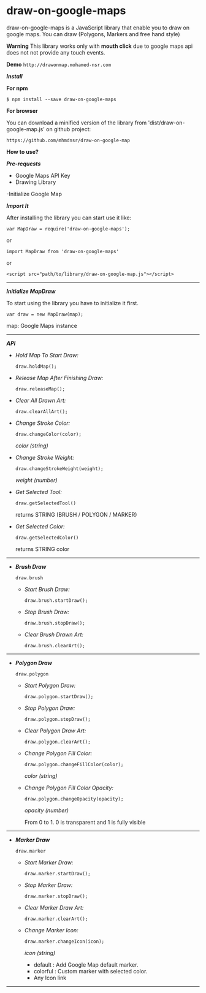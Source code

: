 # draw-on-google-maps
draw-on-google-maps is a JavaScript library that enable you to draw on google maps. You can draw (Polygons, Markers and free hand style)

****Warning****
This library works only with **mouth click** due to google maps api does not not provide any touch events.

****Demo****
  `http://drawonmap.mohamed-nsr.com`

****_Install_**** 

**For npm**

`$ npm install --save draw-on-google-maps`

**For browser**

You can download a minified version of the library from 'dist/draw-on-google-map.js' on github project: 

`https://github.com/mhmdnsr/draw-on-google-map`

****How to use?****

**_Pre-requests_**

- Google Maps API Key
- Drawing Library

-Initialize Google Map

**_Import It_**

After installing the library you can start use it like:

    var MapDraw = require('draw-on-google-maps');

or 

    import MapDraw from 'draw-on-google-maps'

or

    <script src="path/to/library/draw-on-google-map.js"></script>

---

**_Initialize MapDraw_**

To start using the library you have to initialize it first.

    var draw = new MapDraw(map);

map: Google Maps instance

---

***API***

- _Hold Map To Start Draw:_

      draw.holdMap();

- _Release Map After Finishing Draw:_

      draw.releaseMap();

- _Clear All Drawn Art:_

      draw.clearAllArt();

- _Change Stroke Color:_

      draw.changeColor(color);

    _color (string)_

- _Change Stroke Weight:_

      draw.changeStrokeWeight(weight);
      
   _weight (number)_
   
- _Get Selected Tool:_

      draw.getSelectedTool()
    returns STRING (BRUSH / POLYGON / MARKER)
   
- _Get Selected Color:_

      draw.getSelectedColor()
    returns STRING color
---
      
- **_Brush Draw_**
            
      draw.brush
    - _Start Brush Draw:_
         
          draw.brush.startDraw();
         
    - _Stop Brush Draw:_
    
          draw.brush.stopDraw();
          
    - _Clear Brush Drawn Art:_

          draw.brush.clearArt();
          
---

- **_Polygon Draw_**
    
      draw.polygon
    - _Start Polygon Draw:_
    
          draw.polygon.startDraw();
         
    - _Stop Polygon Draw:_
    
          draw.polygon.stopDraw();
          
    - _Clear Polygon Draw Art:_
    
          draw.polygon.clearArt();
          
    - _Change Polygon Fill Color:_
        
          draw.polygon.changeFillColor(color);
          
        _color (string)_
              
    - _Change Polygon Fill Color Opacity:_
    
          draw.polygon.changeOpacity(opacity);
          
        _opacity (number)_
        
        From 0 to 1. 0 is transparent and 1 is fully visible

---
      
- **_Marker Draw_**
    
      draw.marker
    - _Start Marker Draw:_
    
          draw.marker.startDraw();
         
    - _Stop Marker Draw:_
    
          draw.marker.stopDraw();
          
    - _Clear Marker Draw Art:_
    
          draw.marker.clearArt();
          
    - _Change Marker Icon:_ 
    
          draw.marker.changeIcon(icon);
          
      _icon (string)_
      - default : Add Google Map default marker.
      - colorful : Custom marker with selected color.
      - Any Icon link
      
      
---